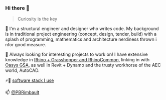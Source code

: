 ### Hi there 👋

> Curiosity is the key

🎇 I'm a structural engineer and designer who writes code. My background is in traditional project engineering (concept, design, tender, build) with a splash of programming, mathematics and architecture nerdiness thrown i nfor good measure.

🔭 Always looking for interesting projects to work on! 
I have extensive knowledge in [Rhino + Grasshopper and RhinoCommon](https://github.com/PBRimbault/rhino.inside), linking in with [Oasys GSA](https://github.com/PBRimbault/GSA-Grasshopper), as well in Revit + Dynamo and the trusty workhorse of the AEC world, AutoCAD.

⚡💾 [software stack I use](https://github.com/runxel/uses)

📫 [@PBRimbault](mailto:patrick.rimbault@gmail.com)
<!--
**runxel/runxel** is a ✨ _special_ ✨ repository because its `README.md` (this file) appears on your GitHub profile.

- 🔭 I’m currently working on ...
- 🌱 I’m currently learning ...
- 👯 I’m looking to collaborate on ...
- 🤔 I’m looking for help with ...
- 💬 Ask me about ...
- 📫 How to reach me: ...
- 😄 Pronouns: ...
- ⚡ Fun fact: ...